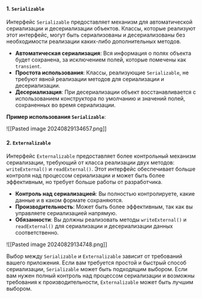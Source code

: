 
#### 1. **`Serializable`**

Интерфейс `Serializable` предоставляет механизм для автоматической сериализации и десериализации объектов. Классы, которые реализуют этот интерфейс, могут быть сериализованы и десериализованы без необходимости реализации каких-либо дополнительных методов.

- **Автоматическая сериализация**: Вся информация о полях объекта будет сохранена, за исключением полей, которые помечены как `transient`.
- **Простота использования**: Классы, реализующие `Serializable`, не требуют явной реализации методов для сериализации и десериализации.
- **Десериализация**: При десериализации объект восстанавливается с использованием конструктора по умолчанию и значений полей, сохраненных во время сериализации.

**Пример использования `Serializable`**:

![[Pasted image 20240829134657.png]]

#### 2. **`Externalizable`**

Интерфейс `Externalizable` предоставляет более контрольный механизм сериализации, требующий от класса реализации двух методов: `writeExternal()` и `readExternal()`. Этот интерфейс обеспечивает больше контроля над процессом сериализации и может быть более эффективным, но требует больше работы от разработчика.

- **Контроль над сериализацией**: Вы полностью контролируете, какие данные и в каком формате сохраняются.
- **Производительность**: Может быть более эффективным, так как вы управляете сериализацией напрямую.
- **Обязанности**: Вы должны реализовать методы `writeExternal()` и `readExternal()` для сериализации и десериализации данных соответственно.

![[Pasted image 20240829134748.png]]

Выбор между `Serializable` и `Externalizable` зависит от требований вашего приложения. Если вам требуется простой и быстрый способ сериализации, `Serializable` может быть подходящим выбором. Если вам нужен полный контроль над процессом сериализации и возможны требования к производительности, `Externalizable` может быть лучшим выбором.

